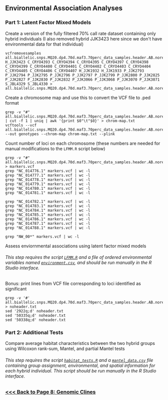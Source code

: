 ## Environmental Association Analyses
### Part 1: Latent Factor Mixed Models
Create a version of the fully filtered 70% call rate dataset containing only hybrid individuals (I also removed hybrid JJK3423 here since we don't have environmental data for that individual)
```
vcfremovesamples all.biallelic.snps.MQ20.dp4.70d.maf3.70perc_data_samples.header.AB.noreps.vcf H_JJK3423 C_CRYO4393 C_CRYO4394 C_CRYO4395 C_CRYO4397 C_CRYO4398 C_CRYO4399 C_CRYO4400 C_CRYO4401 C_CRYO4402 C_CRYO4403 C_CRYO4404 C_CRYO4405 C_CRYO4406 C_CRYO4407 H_JJK1932 H_JJK1933 P_JJK2793 P_JJK2794 P_JJK2795 P_JJK2796 P_JJK2797 P_JJK2799 P_JJK2800 P_JJK2825 P_JJK2827 P_JJK2830 P_JJK2832 P_JJK3066 P_JJK3068 P_JJK3070 P_JJK3071 S_JBL4329 S_JBL4330 > all.biallelic.snps.MQ20.dp4.70d.maf3.70perc_data_samples.header.AB.noreps.only_hybrids.vcf
```
Create a chromosome map and use this to convert the VCF file to .ped format
```
grep -v "#" all.biallelic.snps.MQ20.dp4.70d.maf3.70perc_data_samples.header.AB.noreps.only_hybrids.vcf | cut -f 1 | uniq | awk '{print $0"\t"$0}' > chrom-map.txt
vcftools --vcf all.biallelic.snps.MQ20.dp4.70d.maf3.70perc_data_samples.header.AB.noreps.only_hybrids.vcf --out genotypes --chrom-map chrom-map.txt --plink
```
Count number of loci on each chromosome (these numbers are needed for manual modifications to the `LFMM.R` script below)
```
grep -v "#" all.biallelic.snps.MQ20.dp4.70d.maf3.70perc_data_samples.header.AB.noreps.only_hybrids.vcf > markers.vcf
grep "NC_014776.1" markers.vcf | wc -l
grep "NC_014777.1" markers.vcf | wc -l
grep "NC_014778.1" markers.vcf | wc -l
grep "NC_014779.1" markers.vcf | wc -l
grep "NC_014780.1" markers.vcf | wc -l
grep "NC_014781.1" markers.vcf | wc -l

grep "NC_014782.1" markers.vcf | wc -l
grep "NC_014783.1" markers.vcf | wc -l
grep "NC_014784.1" markers.vcf | wc -l
grep "NC_014785.1" markers.vcf | wc -l
grep "NC_014786.1" markers.vcf | wc -l
grep "NC_014787.1" markers.vcf | wc -l
grep "NC_014788.1" markers.vcf | wc -l

grep "NW_00*" markers.vcf | wc -l
```
Assess enviornmental associations using latent factor mixed models
###### This step requires the script [`LFMM.R`](https://github.com/tylerdevos/green_anole_hybridization/blob/main/script/LFMM.R) and a file of ordered environmental variables named [`environment.csv`](https://github.com/tylerdevos/green_anole_hybridization/blob/main/other_files/environment.csv), and should be run manually in the R Studio interface.

Bonus: print lines from VCF file corresponding to loci identified as significant
```
grep -v '#' all.biallelic.snps.MQ20.dp4.70d.maf3.70perc_data_samples.header.AB.noreps.only_hybrids.vcf > noheader.txt
sed '2922q;d' noheader.txt
sed '50335q;d' noheader.txt
sed '50338q;d' noheader.txt
```
   
### Part 2: Additional Tests
Compare average habitat characteristics between the two hybrid groups using Wilcoxon rank-sum, Mantel, and partial Mantel tests
###### This step requires the script [`habitat_tests.R`](https://github.com/tylerdevos/green_anole_hybridization/blob/main/script/habitat_tests.R) and a [`mantel_data.csv`](https://github.com/tylerdevos/green_anole_hybridization/blob/main/other_files/mantel_data.csv) file containing group assignment, environmental, and spatial information for each hybrid individual. This script should be run manually in the R Studio interface.

### [<<< Back to Page 8: Genomic Clines](https://github.com/tylerdevos/green_anole_hybridization/blob/main/8_genomic_clines.md)
